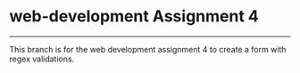 # web-development Assignment 4
---
This branch is for the web development assignment 4 to create a form with regex validations. 
